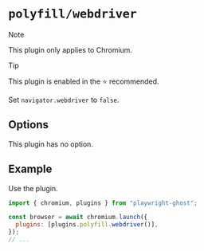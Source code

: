 # `polyfill/webdriver`

> [!NOTE]
>
> This plugin only applies to Chromium.

> [!TIP]
>
> This plugin is enabled in the ⭐ recommended.

Set `navigator.webdriver` to `false`.

## Options

This plugin has no option.

## Example

Use the plugin.

```javascript
import { chromium, plugins } from "playwright-ghost";

const browser = await chromium.launch({
  plugins: [plugins.polyfill.webdriver()],
});
// ...
```
